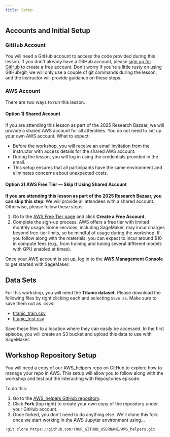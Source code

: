 ```yaml
---
title: Setup
---
```


## Accounts and Initial Setup

### GitHub Account
You will need a GitHub account to access the code provided during this lesson. If you don't already have a GitHub account, please [sign up for GitHub](https://github.com/) to create a free account. Don't worry if you're a little rusty on using GitHub/git; we will only use a couple of git commands during the lesson, and the instructor will provide guidance on these steps.

### AWS Account 
There are two ways to run this lesson. 

#### Option 1) Shared Account
If you are attending this lesson as part of the 2025 Research Bazaar, we will provide a shared AWS account for all attendees. You do not need to set up your own AWS account. What to expect:

* Before the workshop, you will receive an email invitation from the instructor with access details for the shared AWS account.
* During the lesson, you will log in using the credentials provided in the email.
* This setup ensures that all participants have the same environment and eliminates concerns about unexpected costs.

#### Option 2) AWS Free Tier — Skip If Using Shared Account
**If you are attending this lesson as part of the 2025 Research Bazaar, you can skip this step**. We will provide all attendees with a shared account. Otherwise, please follow these steps:

1. Go to the [AWS Free Tier page](https://aws.amazon.com/free/) and click **Create a Free Account**.
2. Complete the sign-up process. AWS offers a free tier with limited monthly usage. Some services, including SageMaker, may incur charges beyond free-tier limits, so be mindful of usage during the workshop. If you follow along with the materials, you can expect to incur around $10 in compute fees (e.g., from training and tuning several different models with GPU enabled at times).

Once your AWS account is set up, log in to the **AWS Management Console** to get started with SageMaker.

## Data Sets

For this workshop, you will need the **Titanic dataset**. Please download the following files by right clicking each and selecting `Save as`. Make sure to save them out as .csvs:

- [titanic_train.csv](https://raw.githubusercontent.com/UW-Madison-DataScience/ml-with-aws-sagemaker/main/data/titanic_train.csv)
- [titanic_test.csv](https://raw.githubusercontent.com/UW-Madison-DataScience/ml-with-aws-sagemaker/main/data/titanic_test.csv)

Save these files to a location where they can easily be accessed. In the first episode, you will create an S3 bucket and upload this data to use with SageMaker.

## Workshop Repository Setup

You will need a copy of our AWS_helpers repo on GitHub to explore how to manage your repo in AWS. This setup will allow you to follow along with the workshop and test out the Interacting with Repositories episode.

To do this:

1. Go to the [AWS_helpers GitHub repository](https://github.com/UW-Madison-DataScience/AWS_helpers).
2. Click **Fork** (top right) to create your own copy of the repository under your GitHub account.
3. Once forked, you don't need to do anything else. We'll clone this fork once we start working in the AWS Jupyter environment using...

```python
!git clone https://github.com/YOUR_GITHUB_USERNAME/AWS_helpers.git
```  
